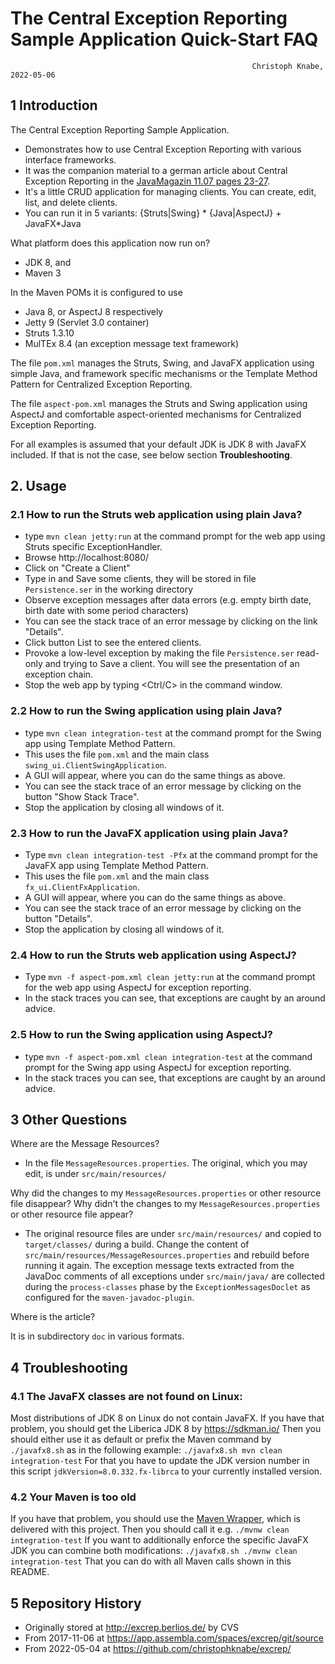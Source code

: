 The Central Exception Reporting Sample Application Quick-Start FAQ
===========================================

                                                          Christoph Knabe, 2022-05-06

## 1 Introduction

The Central Exception Reporting Sample Application.

- Demonstrates how to use Central Exception Reporting with various interface frameworks.
- It was the companion material to a german article about Central Exception Reporting in the [JavaMagazin 11.07 pages 23-27](doc/JavaMagazin11.07p23-27_KnabeHashemi.pdf).
- It's a little CRUD application for managing clients. You can create, edit, list, and delete clients.
- You can run it in 5 variants:  {Struts|Swing} * {Java|AspectJ} + JavaFX*Java

What platform does this application now run on?

- JDK 8, and
- Maven 3

In the Maven POMs it is configured to use

- Java 8, or AspectJ 8 respectively
- Jetty 9 (Servlet 3.0 container)
- Struts 1.3.10
- MulTEx 8.4 (an exception message text framework)

The file `pom.xml` manages the Struts, Swing, and JavaFX application using simple Java, 
and framework specific mechanisms or the Template Method Pattern for Centralized Exception Reporting.

The file `aspect-pom.xml` manages the Struts and Swing application using AspectJ
and comfortable aspect-oriented mechanisms for Centralized Exception Reporting.

For all examples is assumed that your default JDK is JDK 8 with JavaFX included.
If that is not the case, see below section **Troubleshooting**.

## 2. Usage

### 2.1 How to run the Struts web application using plain Java? 

- type   `mvn clean jetty:run`   at the command prompt for the web app using Struts specific ExceptionHandler.
- Browse  http://localhost:8080/
- Click on "Create a Client"
- Type in and Save some clients, they will be stored in file  `Persistence.ser`  in the working directory
- Observe exception messages after data errors (e.g. empty birth date, birth date with some period characters)
- You can see the stack trace of an error message by clicking on the link "Details".
- Click button List to see the entered clients.
- Provoke a low-level exception by making the file  `Persistence.ser`  read-only and trying to Save a client. You will see the presentation of an exception chain.
- Stop the web app by typing &lt;Ctrl/C&gt; in the command window.

### 2.2 How to run the Swing application using plain Java?

- type   `mvn clean integration-test`   at the command prompt for the Swing app using Template Method Pattern.
- This uses the file `pom.xml` and the main class `swing_ui.ClientSwingApplication`.
- A GUI will appear, where you can do the same things as above.
- You can see the stack trace of an error message by clicking on the button "Show Stack Trace".
- Stop the application by closing all windows of it.

### 2.3 How to run the JavaFX application using plain Java?

- Type   `mvn clean integration-test -Pfx`   at the command prompt for the JavaFX app using Template Method Pattern.
- This uses the file `pom.xml` and the main class `fx_ui.ClientFxApplication`.
- A GUI will appear, where you can do the same things as above.
- You can see the stack trace of an error message by clicking on the button "Details".
- Stop the application by closing all windows of it.

### 2.4 How to run the Struts web application using AspectJ? 

- Type   `mvn -f aspect-pom.xml clean jetty:run`   at the command prompt for the web app using AspectJ for exception reporting.
- In the stack traces you can see, that exceptions are caught by an around advice.


### 2.5 How to run the Swing application using AspectJ? 

- type   `mvn -f aspect-pom.xml clean integration-test`   at the command prompt for the Swing app using AspectJ for exception reporting.
- In the stack traces you can see, that exceptions are caught by an around advice.

## 3 Other Questions

Where are the Message Resources?

- In the file `MessageResources.properties`. The original, which you may edit, is under `src/main/resources/`

Why did the changes to my  `MessageResources.properties`  or other resource file disappear?
Why didn't the changes to my  `MessageResources.properties`  or other resource file appear?

- The original resource files are under  `src/main/resources/`  and copied to  `target/classes/`  during a build. 
  Change the content of `src/main/resources/MessageResources.properties` and rebuild before running it again.
  The exception message texts extracted from the JavaDoc comments of all exceptions under `src/main/java/`
  are collected during the `process-classes` phase by the `ExceptionMessagesDoclet` as configured for the `maven-javadoc-plugin`.

Where is the article?

It is in subdirectory `doc` in various formats.

## 4 Troubleshooting
### 4.1 The JavaFX classes are not found on Linux: 
Most distributions of JDK 8 on Linux do not contain JavaFX. 
If you have that problem, you should get the Liberica JDK 8 by https://sdkman.io/
Then you should either use it as default or prefix the Maven command by `./javafx8.sh` as in the following example:
`./javafx8.sh mvn clean integration-test`
For that you have to update the JDK version number in this script `jdkVersion=8.0.332.fx-librca` to your currently installed version.

### 4.2 Your Maven is too old
If you have that problem, you should use the [Maven Wrapper](https://maven.apache.org/wrapper/),
which is delivered with this project. Then you should call it e.g.
`./mvnw clean integration-test`
If you want to additionally enforce the specific JavaFX JDK you can combine both modifications:
`./javafx8.sh ./mvnw clean integration-test`
That you can do with all Maven calls shown in this README.

## 5 Repository History
- Originally stored at http://excrep.berlios.de/ by CVS
- From 2017-11-06 at https://app.assembla.com/spaces/excrep/git/source
- From 2022-05-04 at https://github.com/christophknabe/excrep/
